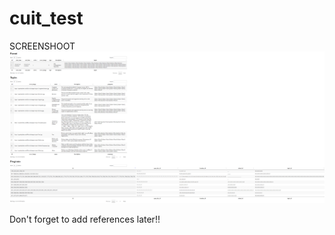 # cuit_test

SCREENSHOOT
![Screenshot](/images/ss.png?raw=true "Screenshot")

Don't forget to add references later!!
